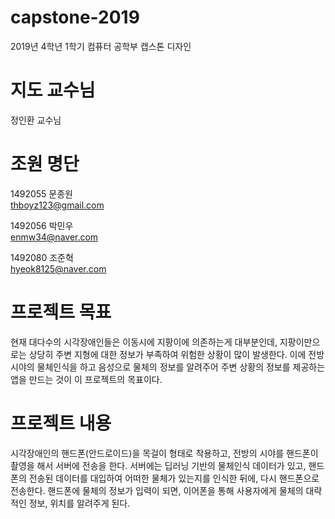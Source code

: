 # capstone-2019  
2019년 4학년 1학기 컴퓨터 공학부 캡스톤 디자인

# 지도 교수님
정인환 교수님

# 조원 명단
1492055 문종원  
thboyz123@gmail.com  

1492056 박민우  
enmw34@naver.com  

1492080 조준혁  
hyeok8125@naver.com  

# 프로젝트 목표
현재 대다수의 시각장애인들은 이동시에 지팡이에 의존하는게 대부분인데, 지팡이만으로는 상당히 주변 지형에 대한 정보가 부족하여 위험한 상황이 많이 발생한다. 이에 전방 시야의 물체인식을 하고 음성으로 물체의 정보를 알려주어 주변 상황의 정보를 제공하는 앱을 만드는 것이 이 프로젝트의 목표이다.  

# 프로젝트 내용  
시각장애인의 핸드폰(안드로이드)을 목걸이 형태로 착용하고, 전방의 시야를 핸드폰이 촬영을 해서 서버에 전송을 한다. 서버에는 딥러닝 기반의 물체인식 데이터가 있고, 핸드폰의 전송된 데이터를 대입하여 어떠한 물체가 있는지를 인식한 뒤에, 다시 핸드폰으로 전송한다. 핸드폰에 물체의 정보가 입력이 되면, 이어폰을 통해 사용자에게 물체의 대략적인 정보, 위치를 알려주게 된다.
